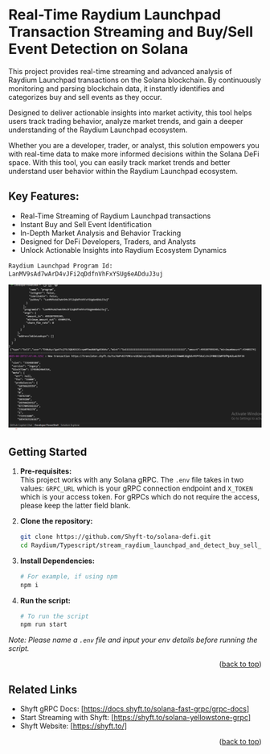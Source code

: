 <a id="readme-top"></a>
# Real-Time Raydium Launchpad Transaction Streaming and Buy/Sell Event Detection on Solana

This project provides real-time streaming and advanced analysis of Raydium Launchpad transactions on the Solana blockchain. By continuously monitoring and parsing blockchain data, it instantly identifies and categorizes buy and sell events as they occur.

Designed to deliver actionable insights into market activity, this tool helps users track trading behavior, analyze market trends, and gain a deeper understanding of the Raydium Launchpad ecosystem.

Whether you are a developer, trader, or analyst, this solution empowers you with real-time data to make more informed decisions within the Solana DeFi space. With this tool, you can easily track market trends and better understand user behavior within the Raydium Launchpad ecosystem.

## Key Features:
- Real-Time Streaming of Raydium Launchpad transactions
- Instant Buy and Sell Event Identification
- In-Depth Market Analysis and Behavior Tracking
- Designed for DeFi Developers, Traders, and Analysts
- Unlock Actionable Insights into Raydium Ecosystem Dynamics

```
Raydium Launchpad Program Id: LanMV9sAd7wArD4vJFi2qDdfnVhFxYSUg6eADduJ3uj
```

![screenshot](assets/rl-screenshot.png?raw=true "How to stream data")

## Getting Started

1. **Pre-requisites:**  
    This project works with any Solana gRPC. The `.env` file takes in two values: `GRPC_URL` which is your gRPC connection endpoint and `X_TOKEN` which is your access token. For gRPCs which do not require the access, please keep the latter field blank. 

2. **Clone the repository:**
   ```bash
   git clone https://github.com/Shyft-to/solana-defi.git
   cd Raydium/Typescript/stream_raydium_launchpad_and_detect_buy_sell_events
   ```

3. **Install Dependencies:**

    ```bash
    # For example, if using npm
    npm i
    ```

4. **Run the script:**

    ```bash
    # To run the script
    npm run start
    ```

*Note: Please name a `.env` file and input your env details before running the script.*

<p align="right">(<a href="#readme-top">back to top</a>)</p>

## Related Links

- Shyft gRPC Docs: [https://docs.shyft.to/solana-fast-grpc/grpc-docs]  
- Start Streaming with Shyft: [https://shyft.to/solana-yellowstone-grpc]  
- Shyft Website: [https://shyft.to/]

<p align="right">(<a href="#readme-top">back to top</a>)</p>